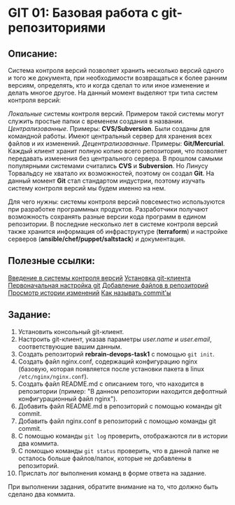 # GIT 01: Базовая работа с git-репозиториями

## Описание:

Система контроля версий позволяет хранить несколько версий одного и того же документа, при необходимости возвращаться к более ранним версиям, определять, кто и когда сделал то или иное изменение и делать многое другое. На данный момент выделяют три типа систем контроля версий:

*Локальные* системы контроля версий. Примером такой системы могут служить простые папки с временем создания в названии.
*Централизованные*. Примеры: **CVS/Subversion**. Были созданы для командной работы. Имеют центральный сервер для хранения всех файлов и их изменений.
*Децентрализованные*. Примеры: **Git/Mercurial**. Каждый клиент хранит полную копию всего репозитория, что позволяет передавать изменения без центрального сервера.
В прошлом самыми популярными системами считались **CVS** и **Subversion**. Но Линусу Торвальдсу не хватало их возможностей, поэтому он создал **Git**. На данный момент **Git** стал стандартом индустрии, поэтому изучать систему контроля версий мы будем именно на нем.

Для чего нужны: системы контроля версий повсеместно используются при разработке программных продуктов. Разработчики получают возможность сохранять разные версии кода программ в едином репозитории. В последние несколько лет в системе контроля версий также хранится информация об инфраструктуре (**terraform**) и настройке серверов (**ansible/chef/puppet/saltstack**) и документация.

## Полезные ссылки:

[Введение в системы контроля версий](https://git-scm.com/book/ru/v2/%D0%92%D0%B2%D0%B5%D0%B4%D0%B5%D0%BD%D0%B8%D0%B5-%D0%9E-%D1%81%D0%B8%D1%81%D1%82%D0%B5%D0%BC%D0%B5-%D0%BA%D0%BE%D0%BD%D1%82%D1%80%D0%BE%D0%BB%D1%8F-%D0%B2%D0%B5%D1%80%D1%81%D0%B8%D0%B9])
[Установка git-клиента](https://git-scm.com/book/ru/v2/%D0%92%D0%B2%D0%B5%D0%B4%D0%B5%D0%BD%D0%B8%D0%B5-%D0%A3%D1%81%D1%82%D0%B0%D0%BD%D0%BE%D0%B2%D0%BA%D0%B0-Git)
[Первоначальная настройка git](https://git-scm.com/book/ru/v2/%D0%92%D0%B2%D0%B5%D0%B4%D0%B5%D0%BD%D0%B8%D0%B5-%D0%9F%D0%B5%D1%80%D0%B2%D0%BE%D0%BD%D0%B0%D1%87%D0%B0%D0%BB%D1%8C%D0%BD%D0%B0%D1%8F-%D0%BD%D0%B0%D1%81%D1%82%D1%80%D0%BE%D0%B9%D0%BA%D0%B0-Git)
[Добавление файлов в репозиторий](https://git-scm.com/book/ru/v2/%D0%9E%D1%81%D0%BD%D0%BE%D0%B2%D1%8B-Git-%D0%9F%D1%80%D0%BE%D1%81%D0%BC%D0%BE%D1%82%D1%80-%D0%B8%D1%81%D1%82%D0%BE%D1%80%D0%B8%D0%B8-%D0%BA%D0%BE%D0%BC%D0%BC%D0%B8%D1%82%D0%BE%D0%B2)
[Просмотр истории изменений](https://git-scm.com/book/ru/v2/%D0%9E%D1%81%D0%BD%D0%BE%D0%B2%D1%8B-Git-%D0%9F%D1%80%D0%BE%D1%81%D0%BC%D0%BE%D1%82%D1%80-%D0%B8%D1%81%D1%82%D0%BE%D1%80%D0%B8%D0%B8-%D0%BA%D0%BE%D0%BC%D0%BC%D0%B8%D1%82%D0%BE%D0%B2)
[Как называть commit'ы](https://habr.com/ru/post/416887/)

## Задание:
1. Установить консольный git-клиент.
2. Настроить git-клиент, указав параметры *user.name* и *user.email*, соответствующие вашим данным.
3. Создать репозиторий **rebrain-devops-task1** с помощью `git init`.
4. Создать файл nginx.conf, содержащий конфигурацию nginx (базовую, которая появляется после установки пакета в linux `/etc/nginx/nginx.conf`).
5. Создать файл README.md с описанием того, что находится в репозитории (пример: "В данном репозитории находится дефолтный конфигурационный файл nginx").
6. Добавить файл README.md в репозиторий с помощью команды git commit.
7. Добавить файл nginx.conf в репозиторий с помощью команды git commit.
8. С помощью команды `git log` проверить, отображаются ли в истории два коммита.
9. С помощью команды `git status` проверить, что в данной папке не осталось больше файлов/папок, которые не добавлены в репозиторий.
10. Прислать лог выполнения команд в форме ответа на задание.
    
При выполнении задания, обратите внимание на то, что должно быть сделано два коммита.

